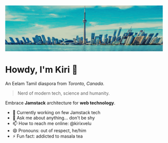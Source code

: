 ![City of Toronto, 2025](https://raw.githubusercontent.com/kirixvelu/kirixvelu/refs/heads/main/toronto-1.webp)

# Howdy, I'm Kiri 👋

An Eelam Tamil diaspora from *Toronto, Canada*. 

> Nerd of modern tech, science and humanity. 

Embrace **Jamstack** architecture for **web technology**.

- 🔭 Currently working on few Jamstack tech
- 💬 Ask me about anything... don't be shy
- 📫 How to reach me online: @kirixvelu
- 😄 Pronouns: out of respect, he/him
- ⚡ Fun fact: addicted to masala tea

